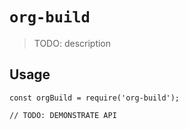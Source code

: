 # `org-build`

> TODO: description

## Usage

```
const orgBuild = require('org-build');

// TODO: DEMONSTRATE API
```
